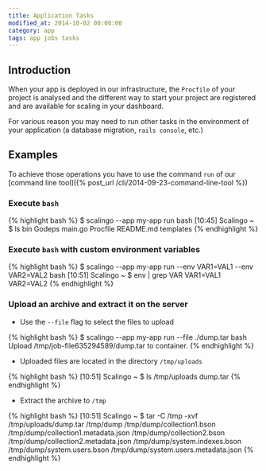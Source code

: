 ```yaml
---
title: Application Tasks
modified_at: 2014-10-02 00:00:00
category: app
tags: app jobs tasks
---
```


## Introduction

When your app is deployed in our infrastructure, the `Procfile` of your
project is analysed and the different way to start your project are
registered and are available for scaling in your dashboard.

For various reason you may need to run other tasks in the environment of your
application (a database migration, `rails console`, etc.)

## Examples

To achieve those operations you have to use the command `run` of our
[command line tool]({% post_url /cli/2014-09-23-command-line-tool %})

### Execute `bash`

{% highlight bash %}
$ scalingo --app my-app run bash
[10:45] Scalingo ~ $ ls
bin  Godeps  main.go  Procfile	README.md  templates
{% endhighlight %}

### Execute `bash` with custom environment variables

{% highlight bash %}
$ scalingo --app my-app run --env VAR1=VAL1 --env VAR2=VAL2 bash
[10:51] Scalingo ~ $ env | grep VAR
VAR1=VAL1
VAR2=VAL2
{% endhighlight %}

### Upload an archive and extract it on the server

* Use the `--file` flag to select the files to upload

{% highlight bash %}
$ scalingo --app my-app run --file ./dump.tar bash
Upload /tmp/job-file635294589/dump.tar to container.
{% endhighlight %}

* Uploaded files are located in the directory `/tmp/uploads`

{% highlight bash %}
[10:51] Scalingo ~ $ ls /tmp/uploads
dump.tar
{% endhighlight %}

* Extract the archive to `/tmp`

{% highlight bash %}
[10:51] Scalingo ~ $ tar -C /tmp -xvf /tmp/uploads/dump.tar
/tmp/dump
/tmp/dump/collection1.bson
/tmp/dump/collection1.metadata.json
/tmp/dump/collection2.bson
/tmp/dump/collection2.metadata.json
/tmp/dump/system.indexes.bson
/tmp/dump/system.users.bson
/tmp/dump/system.users.metadata.json
{% endhighlight %}
